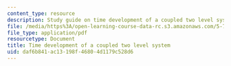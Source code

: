```yaml
---
content_type: resource
description: Study guide on time development of a coupled two level system.
file: /media/https%3A/open-learning-course-data-rc.s3.amazonaws.com/5-74-introductory-quantum-mechanics-ii-spring-2009/daf6b841ac13198f46804d1179c528d6_MIT5_74s09_study02.pdf
file_type: application/pdf
resourcetype: Document
title: Time development of a coupled two level system
uid: daf6b841-ac13-198f-4680-4d1179c528d6
---
```

